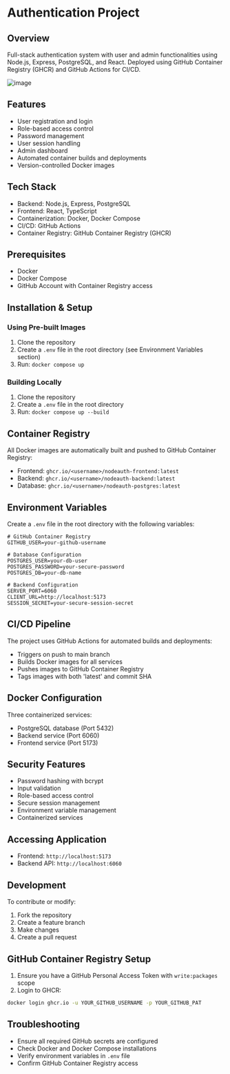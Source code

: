 # Authentication Project

## Overview
Full-stack authentication system with user and admin functionalities using Node.js, Express, PostgreSQL, and React. Deployed using GitHub Container Registry (GHCR) and GitHub Actions for CI/CD.

![image](https://github.com/user-attachments/assets/e1dabc40-5c21-4761-a671-e9245f7be3ed)

## Features
- User registration and login
- Role-based access control
- Password management
- User session handling
- Admin dashboard
- Automated container builds and deployments
- Version-controlled Docker images

## Tech Stack
- Backend: Node.js, Express, PostgreSQL
- Frontend: React, TypeScript
- Containerization: Docker, Docker Compose
- CI/CD: GitHub Actions
- Container Registry: GitHub Container Registry (GHCR)

## Prerequisites
- Docker
- Docker Compose
- GitHub Account with Container Registry access

## Installation & Setup

### Using Pre-built Images
1. Clone the repository
2. Create a `.env` file in the root directory (see Environment Variables section)
3. Run: `docker compose up`

### Building Locally
1. Clone the repository
2. Create a `.env` file in the root directory
3. Run: `docker compose up --build`

## Container Registry
All Docker images are automatically built and pushed to GitHub Container Registry:
- Frontend: `ghcr.io/<username>/nodeauth-frontend:latest`
- Backend: `ghcr.io/<username>/nodeauth-backend:latest`
- Database: `ghcr.io/<username>/nodeauth-postgres:latest`

## Environment Variables
Create a `.env` file in the root directory with the following variables:

```env
# GitHub Container Registry
GITHUB_USER=your-github-username

# Database Configuration
POSTGRES_USER=your-db-user
POSTGRES_PASSWORD=your-secure-password
POSTGRES_DB=your-db-name

# Backend Configuration
SERVER_PORT=6060
CLIENT_URL=http://localhost:5173
SESSION_SECRET=your-secure-session-secret
```

## CI/CD Pipeline
The project uses GitHub Actions for automated builds and deployments:
- Triggers on push to main branch
- Builds Docker images for all services
- Pushes images to GitHub Container Registry
- Tags images with both 'latest' and commit SHA

## Docker Configuration
Three containerized services:
- PostgreSQL database (Port 5432)
- Backend service (Port 6060)
- Frontend service (Port 5173)

## Security Features
- Password hashing with bcrypt
- Input validation
- Role-based access control
- Secure session management
- Environment variable management
- Containerized services

## Accessing Application
- Frontend: `http://localhost:5173`
- Backend API: `http://localhost:6060`

## Development
To contribute or modify:
1. Fork the repository
2. Create a feature branch
3. Make changes
4. Create a pull request

## GitHub Container Registry Setup
1. Ensure you have a GitHub Personal Access Token with `write:packages` scope
2. Login to GHCR:
```bash
docker login ghcr.io -u YOUR_GITHUB_USERNAME -p YOUR_GITHUB_PAT
```

## Troubleshooting
- Ensure all required GitHub secrets are configured
- Check Docker and Docker Compose installations
- Verify environment variables in `.env` file
- Confirm GitHub Container Registry access
